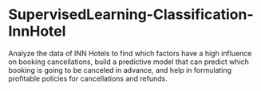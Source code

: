 # SupervisedLearning-Classification-InnHotel
Analyze the data of INN Hotels to find which factors have a high influence on booking cancellations, build a predictive model that can predict which booking is going to be canceled in advance, and help in formulating profitable policies for cancellations and refunds.
